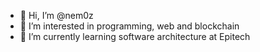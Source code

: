 - 👋 Hi, I’m @nem0z
- 👀 I’m interested in programming, web and blockchain 
- 🌱 I’m currently learning software architecture at Epitech

<!---
nem0z/nem0z is a ✨ special ✨ repository because its `README.md` (this file) appears on your GitHub profile.
You can click the Preview link to take a look at your changes.
--->
